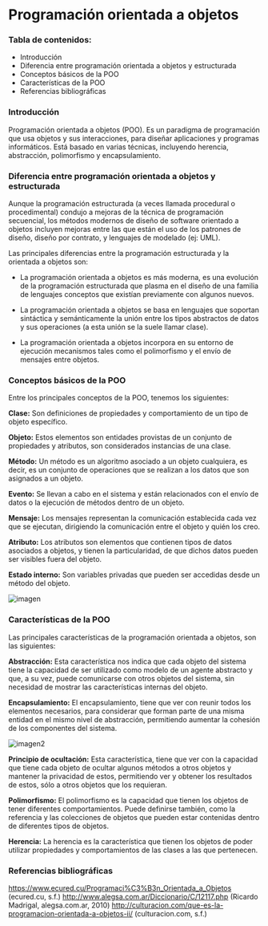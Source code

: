 # Programación orientada a objetos

### Tabla de contenidos:
- Introducción
- Diferencia entre programación orientada a objetos y estructurada
- Conceptos básicos de la POO
- Características de la POO
- Referencias bibliográficas


### Introducción
Programación orientada a objetos (POO). Es un paradigma de programación que usa objetos y sus interacciones, para diseñar aplicaciones y programas informáticos. Está basado en varias técnicas, incluyendo herencia, abstracción, polimorfismo y encapsulamiento.


### Diferencia entre programación orientada a objetos y estructurada
Aunque la programación estructurada (a veces llamada procedural o procedimental) condujo a mejoras de la técnica de programación secuencial, los métodos modernos de diseño de software orientado a objetos incluyen mejoras entre las que están el uso de los patrones de diseño, diseño por contrato, y lenguajes de modelado (ej: UML).

Las principales diferencias entre la programación estructurada y la orientada a objetos son:

- La programación orientada a objetos es más moderna, es una evolución de la programación estructurada que plasma en el diseño de una familia de lenguajes conceptos que existían previamente con algunos nuevos. 

- La programación orientada a objetos se basa en lenguajes que soportan sintáctica y semánticamente la unión entre los tipos abstractos de datos y sus operaciones (a esta unión se la suele llamar clase). 

- La programación orientada a objetos incorpora en su entorno de ejecución mecanismos tales como el polimorfismo y el envío de mensajes entre objetos. 


### Conceptos básicos de la POO
Entre los principales conceptos de la POO, tenemos los siguientes:

**Clase:** Son definiciones de propiedades y comportamiento de un tipo de objeto específico.

**Objeto:** Estos elementos son entidades provistas de un conjunto de propiedades y atributos, son considerados instancias de una clase.

**Método:** Un método es un algoritmo asociado a un objeto cualquiera, es decir, es un conjunto de operaciones que se realizan a los datos que son asignados a un objeto.

**Evento:** Se llevan a cabo en el sistema y están relacionados con el envío de datos o la ejecución de métodos dentro de un objeto.

**Mensaje:** Los mensajes representan la comunicación establecida cada vez que se ejecutan, dirigiendo la comunicación entre el objeto y quién los creo.

**Atributo:** Los atributos son elementos que contienen tipos de datos asociados a objetos, y tienen la particularidad, de que dichos datos pueden ser visibles fuera del objeto.

**Estado interno:** Son variables privadas que pueden ser accedidas desde un método del objeto.

![imagen](http://s.culturacion.com/wp-content/uploads/2011/05/Image1.jpg)


### Características de la POO
Las principales características de la programación orientada a objetos, son las siguientes:

**Abstracción:** Esta característica nos indica que cada objeto del sistema tiene la capacidad de ser utilizado como modelo de un agente abstracto y que, a su vez, puede comunicarse con otros objetos del sistema, sin necesidad de mostrar las características internas del objeto.

**Encapsulamiento:** El encapsulamiento, tiene que ver con reunir todos los elementos necesarios, para considerar que forman parte de una misma entidad en el mismo nivel de abstracción, permitiendo aumentar la cohesión de los componentes del sistema.

![imagen2](http://s.culturacion.com/wp-content/uploads/2011/05/pilares.jpg)

**Principio de ocultación:** Esta característica, tiene que ver con la capacidad que tiene cada objeto de ocultar algunos métodos a otros objetos y mantener la privacidad de estos, permitiendo ver y obtener los resultados de estos, sólo a otros objetos que los requieran.

**Polimorfismo:** El polimorfismo es la capacidad que tienen los objetos de tener diferentes comportamientos. Puede definirse también, como la referencia y las colecciones de objetos que pueden estar contenidas dentro de diferentes tipos de objetos.

**Herencia:** La herencia es la característica que tienen los objetos de poder utilizar propiedades y comportamientos de las clases a las que pertenecen.


### Referencias bibliográficas
https://www.ecured.cu/Programaci%C3%B3n_Orientada_a_Objetos (ecured.cu, s.f.)
http://www.alegsa.com.ar/Diccionario/C/12117.php (Ricardo Madrigal, alegsa.com.ar, 2010)
http://culturacion.com/que-es-la-programacion-orientada-a-objetos-ii/ (culturacion.com, s.f.)
